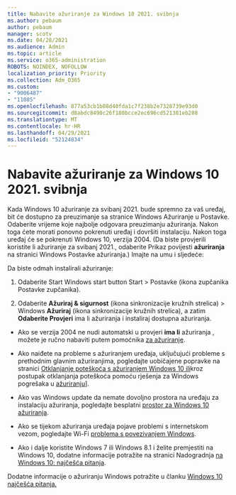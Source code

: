 ```yaml
---
title: Nabavite ažuriranje za Windows 10 2021. svibnja
ms.author: pebaum
author: pebaum
manager: scotv
ms.date: 04/28/2021
ms.audience: Admin
ms.topic: article
ms.service: o365-administration
ROBOTS: NOINDEX, NOFOLLOW
localization_priority: Priority
ms.collection: Adm_O365
ms.custom:
- "9006487"
- "11085"
ms.openlocfilehash: 877a53cb1b08d40fda1c7f238b2e7328739e93d0
ms.sourcegitcommit: d8abdc8490c26f180bcce2ec696cd521381eb288
ms.translationtype: MT
ms.contentlocale: hr-HR
ms.lasthandoff: 04/29/2021
ms.locfileid: "52124834"
---
```

# <a name="get-the-windows-10-may-2021-update"></a>Nabavite ažuriranje za Windows 10 2021. svibnja

Kada Windows 10 ažuriranje za svibanj 2021. bude spremno za vaš uređaj, bit će dostupno za preuzimanje sa stranice Windows Ažuriranje u Postavke. Odaberite vrijeme koje najbolje odgovara preuzimanju ažuriranja. Nakon toga ćete morati ponovno pokrenuti uređaj i dovršiti instalaciju. Nakon toga uređaj će se pokrenuti Windows 10, verzija 2004. (Da biste provjerili koristite li ažuriranje za svibanj 2021., odaberite Prikaz povijesti **ažuriranja** na stranici Windows Postavke ažuriranja.) Imajte na umu i sljedeće:  

Da biste odmah instalirali ažuriranje:

1. Odaberite Start Windows start button Start > Postavke (ikona zupčanika Postavke zupčanika).

1. Odaberite **Ažuriraj & sigurnost** (ikona sinkronizacije kružnih strelica) > Windows **Ažuriraj** (ikona sinkronizacije kružnih strelica), a zatim **Odaberite Provjeri** ima li ažuriranja i instaliraj dostupna ažuriranja. 

- Ako se verzija 2004 ne nudi automatski u provjeri **ima li** ažuriranja , možete je ručno nabaviti putem pomoćnika [za ažuriranje](https://www.microsoft.com/software-download/windows10).

- Ako naiđete na probleme s ažuriranjem uređaja, uključujući probleme s prethodnim glavnim ažuriranjima, pogledajte uobičajene popravke na stranici [Otklanjanje poteškoća s ažuriranjem Windows 10 ili](https://support.microsoft.com/windows/troubleshoot-problems-updating-windows-10-188c2b0f-10a7-d72f-65b8-32d177eb136c)kroz postupak otklanjanja poteškoća pomoću rješenja za Windows pogrešaka u [ažuriranju](https://support.microsoft.com/sbs/windows/fix-windows-update-errors-18b693b5-7818-5825-8a7e-2a4a37d6d787)].

- Ako vas Windows update da nemate dovoljno prostora na uređaju za instalaciju ažuriranja, pogledajte besplatni [prostor za Windows 10 ažuriranja](https://support.microsoft.com/help/4013876).

- Ako se tijekom ažuriranja uređaja pojave problemi s internetskom vezom, pogledajte Wi-Fi [problema s povezivanjem Windows](https://support.microsoft.com/windows/fix-wi-fi-connection-issues-in-windows-9424a1f7-6a3b-65a6-4d78-7f07eee84d2c).

- Ako i dalje koristite Windows 7 ili Windows 8.1 i želite premjestiti na Windows 10, dodatne informacije potražite na stranici Nadogradnja [na Windows 10: najčešća pitanja](https://support.microsoft.com/windows/upgrade-to-windows-10-faq-cce52341-7943-594e-72ce-e1cf00382445).

Dodatne informacije o ažuriranju Windows potražite u članku [Windows 10 najčešća pitanja.](https://support.microsoft.com/windows/windows-update-faq-8a903416-6f45-0718-f5c7-375e92dddeb2)


